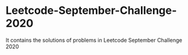 # Leetcode-September-Challenge-2020
It contains the solutions of problems in Leetcode September Challenge 2020 
